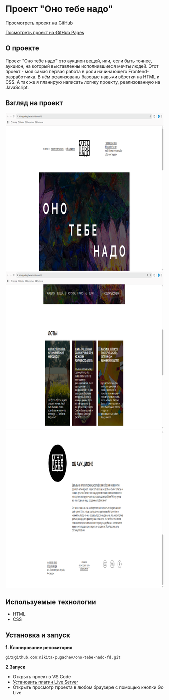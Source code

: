 # Проект "Оно тебе надо"

[Просмотреть проект на GitHub](https://github.com/nikita-pugachev/ono-tebe-nado-fd)

[Посмотреть проект на GitHub Pages](https://nikita-pugachev.github.io/ono-tebe-nado-fd/)

## О проекте
Проект "Оно тебе надо" это аукцион вещей, или, если быть точнее, аукцион, на который выставленны исполнившиеся мечты людей. Этот проект - моя самая первая работа в роли начинающего Frontend-разработчика. В нём реализованы базовые навыки вёрстки на HTML и CSS. А так же я планирую написать логику проекту, реализованную на JavaScript.

## Взгляд на проект
<div align="center">
<img src="./images/ono-tebe-nado.png" width=500 height=500>
<img src="./images/ono-tebe-nado-lots.png" width=500 height=500>
<img src="./images/ono-tebe-nado-about.png" width=500 height=500>
</div>

## Используемые технологии
* HTML
* CSS

## Установка и запуск
**1. Клонирование репозитория**
```bash
git@github.com:nikita-pugachev/ono-tebe-nado-fd.git
```
**2.Запуск**
* Открыть проект в VS Code
* [Установить плагин Live Server](https://marketplace.visualstudio.com/items?itemName=ritwickdey.LiveServer)
* Открыть просмотр проекта в любом браузере с помощью кнопки Go Live